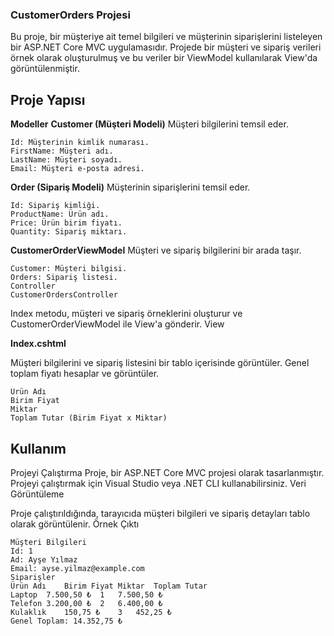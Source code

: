 ### CustomerOrders Projesi
Bu proje, bir müşteriye ait temel bilgileri ve müşterinin siparişlerini listeleyen bir ASP.NET Core MVC uygulamasıdır. Projede bir müşteri ve sipariş verileri örnek olarak oluşturulmuş ve bu veriler bir ViewModel kullanılarak View'da görüntülenmiştir.

## Proje Yapısı
**Modeller**
**Customer (Müşteri Modeli)**
Müşteri bilgilerini temsil eder.
 ```Özellikler:
Id: Müşterinin kimlik numarası.
FirstName: Müşteri adı.
LastName: Müşteri soyadı.
Email: Müşteri e-posta adresi.

 ```
**Order (Sipariş Modeli)**
Müşterinin siparişlerini temsil eder.
 ```Özellikler:
Id: Sipariş kimliği.
ProductName: Ürün adı.
Price: Ürün birim fiyatı.
Quantity: Sipariş miktarı.
 ```
**CustomerOrderViewModel**
Müşteri ve sipariş bilgilerini bir arada taşır.
 ```Özellikler:
Customer: Müşteri bilgisi.
Orders: Sipariş listesi.
Controller
CustomerOrdersController
 ```

Index metodu, müşteri ve sipariş örneklerini oluşturur ve CustomerOrderViewModel ile View'a gönderir.
View

**Index.cshtml**

Müşteri bilgilerini ve sipariş listesini bir tablo içerisinde görüntüler.
Genel toplam fiyatı hesaplar ve görüntüler.
 ```Tablo sütunları:
Ürün Adı
Birim Fiyat
Miktar
Toplam Tutar (Birim Fiyat x Miktar)
 ```
## Kullanım
Projeyi Çalıştırma
Proje, bir ASP.NET Core MVC projesi olarak tasarlanmıştır. Projeyi çalıştırmak için Visual Studio veya .NET CLI kullanabilirsiniz.
Veri Görüntüleme

Proje çalıştırıldığında, tarayıcıda müşteri bilgileri ve sipariş detayları tablo olarak görüntülenir.
Örnek Çıktı
 ```
Müşteri Bilgileri
Id: 1
Ad: Ayşe Yılmaz
Email: ayse.yilmaz@example.com
Siparişler
Ürün Adı	Birim Fiyat	Miktar	Toplam Tutar
Laptop	7.500,50 ₺	1	7.500,50 ₺
Telefon	3.200,00 ₺	2	6.400,00 ₺
Kulaklık	150,75 ₺	3	452,25 ₺
Genel Toplam: 14.352,75 ₺
 ```
